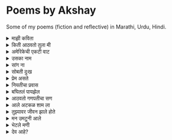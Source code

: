 # Poems by Akshay

Some of my poems (fiction and reflective) in Marathi, Urdu, Hindi.

<details>
  <summary>माझी कविता</summary>

    किडकी मध्ये बसलो होतो,
    विचार करत आशेच्या वनात,
    वाऱ्याची झुळका यावी तशी आली,
    खुलवून शब्दहांची दार माझ्या मनात,
    
    धार तसे बंदच असायचे माझे,
    खडके हि कधी उगडात नसे मी,
    पण ती आल्या पासून,
    जणू बांधीसातून मुक्त झालो मी,
    
    नदी चे पाणी वाहत जावा,
    तशी वाहते ती माझ्या घरात,
    मासाचा जेव जसा पाण्यात गुंतवा,
    तास गुंतलो मी तिच्या मनात,
    
    वाटलं होत येईल दोन जोडी घेऊनि,
    करणार होतो तेच रूप-रंगे येता माझ्या धारी,
    पण पूर्ण सिंगार करूनि, 
    शब्द गीत घेऊनिच आली ती माझ्या धारी,
    
    बोलायची खूप आवड तिला,
    मी फक्त ऐकायचं काम करतो,
    सांगते सारेच ती मला,
    मी हि फक्त लिहायचा काम करतो,
    
    असा मी अन माझी कविता,
    दोघे हि आता हरवून बाईसलो,
    एकमेकांच्या गोष्ट, गीत,
    विचारांचे तारे वेचत बाईसलो
</details>

<details>
  <summary>किती आठवतो तुला मी</summary>
    
    किती आठवतो तुला मी,
    आटवून मग सावरतो मला मी,
    सावरून पुन्हा भटकतो मी,
    भटकलो जरी किती हि, तरी तुझेच प्रेम गीत लिहतो मी,
    
    कसे सांगू कुठे कुठे दिसतेस तू?
    मोरपणाच्या पिसारे रंगात दिसतेस तू,
    नाजूक आणि चपळ हिरनात दिसतेस तू,
    शांततेच्या प्रतीकि राजहंसाथ दिसतेस तू,
    
    किती आठवतो तुझ्या कांतीचे गाणे,
    किती साहारतो तुझा आठवणींचे गाणे,
    किती मधुर होते तुझे बोलणे, जसी कोयलीची वाणी,
    किती सुंदर होते तुझे दिसणे, जसी चैतन्यावाणी,
    
    यायचो तुझ्याच भवती किती हि मनाता नाही,
    उमजायचे प्रेत तुझ्यात, अन माजत हि काही,
    कोड असायची तुझ्या बाजू बसण्या साठी,
    गॉड असायची नाव माझे तुझ्या ओठी,
    
    तुझ्या प्रेमाचे बात होती न्यारी,
    किती हि रस्ता, जगडता, तू मलाच होती प्यारी,
    तुझे हि होते अस्से का तसे?
    मला बगता होते असे का मान वेडे पिसे?
    
    आणायचो वंगाचे भरती तुझ्या साठी,
    चोरायचो दोन चपाती तुच्या साठी,
    तुझ्या सोबती होते बसणं छान,
    पेन्सिल-खाऊ तुला देता, वाटे दिले सोन्याची खान.
    
    आठवतंय एका दिवशी आलो नव्हतो,
    झाली तू पुरांतर बावरी, असे तुझ्याच डोळा पहिले होतो,
    कसले होते नटे आपुले,
    नाठाऊक आगळे-वेगळे प्रेम आपुले,
    
    प्रेमाचे ना नाव होते काही,
    प्रेमाचे ना गाव होते काही,
    तरी सापडलो एकाच पत्ती, कसे ते ठाऊक नाही,
    पकडले साथ एकमेकांच्या हाती, कसे ते ठाऊक नाही
</details>


<details>
  <summary>अमेरिकेची एकटी वाट</summary>

    अमेरिकेच्या परदेशी वाटेवर,
    तंत्राच्या स्वप्नात मन थकलेवर।
    
    घरच्या आठवणीची जड भरती,
    आई-वडिलांची पुकार मनात दरती।
    
    तंत्रशाळेतील संधी कुठे हरली,
    शोधता शोधता स्वप्नं हळूहळू विरली।
    
    परदेशात जगणं कधीच सहज नाही,
    हिरव्या आशांच्या वाटा मात्र विरही।
    
    अमेरिकेच्या गल्लींमध्ये एकटी वाट,
    दुःख आणि निराशेची भरभराट।
    
    तंत्र क्षेत्रात संधीची कमतरता दिसते,
    विद्यार्थ्याच्या जीवात फक्त वेदना येते।
    
    तरीही मन म्हणते, "हे स्वप्न पुन्हा जगावे,
    शेवटची किरणं नक्की येतील, मी पुन्हा जगावे."

</details>

<details>
  <summary>उसका नाम</summary>

    अब नाम भी क्या लू उसका, 
    जिसको हरदम भुलाया जाता है,
    लेता नाम अगर कभी गुफ्तगुमे,
    तोह खुद ही को रुलाया जाता है,
    
    नाम की बले होते थे चर्चे हज़ार,
    क्या फायदा उस नाम का मवाज़ा कभी हो न सखी,
    प्यार करते थे उससे चाहे हज़ार,
    क्या फायदा, वो मुस्तफा कभी हो न सखी 

</details>

<details>
  <summary>सांग ना</summary>

    सांग, कधी होतो मायेंचा प्रेमळ लढा,  
    सांग, कधी होतो प्रेमाचा खटक पाडा?
    
    सांग, कधी होतो पावसाचा अश्नीय राढा,  
    सांग, कधी होतो का त्या नंतर रानात चिकळाचा मढा?
    
    सांग, कधी होतो त्या आकाशाचा दुभंग वाडा,  
    सांग, कधी होतो त्याच वडयाचा भागत निवाडा?
    
    सांग, कधी होतो पावसाचा हलवार सा सडा,  
    सांग, कधी होतो त्या सडेत मुरपणाचा शिवाडा?
    
    सांग, कधी होतो फुलांच्या सुगंधांचा पूडा,  
    सांग, कधी होता फुलांच्या मोगऱ्याचा हातात लं कडा?
    
    सांग, कधी होतो सूर्याच्या तेजाने बाजून गेलेल्या चुल्ह्या,  
    सांग, कधी होतो जाड काळी सावलीचा आनंदात झुळ्या?
    
    सांग, कधी होतो पावसाचा नको नको सा सढा,
    सांग, कधी होतो भिजलेल्या पावसात ची ची कढा?
    
    सांग ना, आता होते का, जाडा काळी तुझे आराम? 
    सांग ना, आता होते का माझ्या आठवणींचा पूर्णराम?
    
    आता सांगच, काय झालं तुला बोलता,  
    गेला कुठे दूर, जाणू बाळासारखा तुर-तुर पलता?
    
    बाल असतं तर परत तरी आलं असतं,  
    खेळता खेळता माझ्या पांड्यावर, दाप करून पडला असतं.
    
    आता जळस तू मोठं, तरी आहे मी तेच अजूनही,  
    येता का आठवण माझी, सात समुर्या पडाल राहूनही?  
    
    सांग ना, कधी होते का आपल्या आठवणीचा पाडा?

</details>

<details>
  <summary>सोबती दुःख</summary>
  
    सोबती दुःख, वाट सुखाचे आणता,
    भटकून गेलो, दुःखाचे दुःख जाणता,
    
    करू तर करू काय, बोलू  तर  बोलू  काय?
    करता काही पण, पडतो दुःखाच्या पायी 
    
    किती जगावे एकटे आता, किती चालावे अंदारी,
    ना समजती मला काही, ना तांबती वाटे दुखणारी,
    
    कधी येईल सूर्य उद्याचा, कधी संपले अंधार जगाचा,
    येईल येईल सांगता स्वतःला, चालवून गाडा असांचा,
    
    होते अस्से अंधारास सारखेच, दुःख काही एकटं नाही,
    मला वाटते मी एकटा, परी दुःख माझी वाट पाही,
    
    सोबती दुःख, वाट सुखाचे आणता,
    भटकून गेलो, दुःखाचे दुःख जाणता,
    
    सुखास हि वाटे कधी तरी, कोठे राहिली दोघे?
    येता येता रात्र उलटली, ना दिसे सुखास अहमि रोघे.
    
    नास्तिक तेला हि आस्तिक बनवावी, अशी चालता हि रात,
    सुखा पेक्षाही सोबीत राहिला, दुःखांची कातर सात,
    
    वाटते राहील दुःख एकटा, देतो साथ मानुनी,
    देता साथ दुःखाशी परी, संपले माझ्या आयुष जाळुनी,
    
    सोबती दुःख, वाट सुखाचे आणता,
    भटकून गेलो, दुःखाचे दुःख जाणता,
    
    का दुःखास बिनसले सुखासी, वादा चा कारण ना दिसती,
    बगता आयुष माझे, दुःखाचे मी प्रेमगीत लहती,
    
    सुखास माझा नातं छोटे, ना भेटला तो वाटे वरी,
    ना जनता सुख, वाटे हवे हवे से दुःखा परी,
    
    बगता बघितले माणसाचे, दुःख, निरास, आनंदाचे गणी,
    बघितले निरखुन मग समजले, दुःख, सुख तर अस्से एका मालाचे मणी.
    
    समजले आता मला, कामा शिवाय ना बालती घाट,
    होऊन सुबती दुःखाच्या आता, त्याग करुनी सुखाची वाट.
    
    हेच जेवण असले ईश्वरा, घेतले मी माझ्या उराशी,
    करून जे करतो बगतु, वाटले हे देणे ईश्वराशी.
    
    सोबती दुःख, वाट सुखाचे आणता,
    भटकून गेलो, दुःखाचे दुःख जाणता.

</details>

<details>
  <summary>प्रेम असते</summary>

    प्रेम असते पांगारल्या पुलंन सारखे, 
    प्रेम असते मोगऱ्या च्या सुगंदा सारखे,
    पडत प्रेमात आयुष होती सुगंधी,
    प्रेम असते पुलणार्या बगे सारखे,
    
    प्रेम असते हवं सस माये सारखे,
    प्रेम असते त्याच्या सावली सारखे,
    सावली राहावे वाटते किती हि,
    प्रेम असते सावरून विस्कटण्या सारखे,
    
    प्रेम असते आगीच्या ज्वाळारी सारखे,
    प्रेम असते रंगाच्या लहरी सारखे,
    वाटते किती हि सोडील उद्या,
    प्रेम असते निःशक्त वेसना सारखे,
    
    प्रेम असते भक्तीच्या माळा सारखे,
    प्रेम असते देवजहीच्या आरती सारखे,
    वाटते करू रोज तेचि आरती,
    प्रेम असते ईश्वरी भेटी सारखे,
    
    प्रम असते पाण्या च्या प्रतिबिंबा सारखे,
    प्रेम असते समुद्रा च्या लाटे सारखे, 
    वाटते संपले कधी तरी,
    प्रेम असते न संपता सागरा सारखे,
    
    प्रेम असते जहाडाच्या पान्धी सारखे,
    प्रेम असते जहाडाच्या मुळा सारखे,
    जितके प्रेम जाणती सखा, तितके वेड लागिती सखा,
    प्रेम असते स्वयम्भू वृषा सारखे,
    
    प्रेम असते ना संपणारी वाट सारखे,
    प्रेम असते वाटेतल्या आनंदा सारखे,
    आनंद चे करता पूर्ती सदा,
    प्रेम असते वाटेल नसंपत करण्या सारखे,
    
    प्रेम असते काही ही, प्रेम असते खोटे ही,
    ना लागती साथ दुसऱ्याची प्रेमात कधी ही,
    ना मागती चंद्र तारे प्रेम कधी ही,
    कारण प्रेम असते निर्मल, सुखी, आणि सोबती ही.

</details>

<details>
  <summary>नियतीचा प्रवास</summary>
  
    नियतीचा प्रवास, कधीही चुकला नाही,
    भटकत राहिलो आपण, शोधत देवाजी धाम, कधीही भेटला नाही.
    आयुष्य हेच देवाजी चे धाम आणि आपण त्यांची पाऊली,
    ना समजता जगणे, धावतो शोधता येश्ची राऊळी,
    
    झाली होड जगण्या ची आता,
    झाली धडपड एसची नुसता,
    कुठे नेण्याचे करुनि गोळा,
    मारना पुढे आठवे जेवण, परी आता आसना लोळा,
    
    बागती सर्वे फिरती इकडे टेकडी,
    कोते जायचे, कोते यायचे, नाजाणति भ्रमकडी,
    जनता जगणे, चालावीती जेवण आपुले,
    कसे जायचे, कुठे चालायचे वाटी, ना जाणती हि लेकुरे,
    
    जन्म पासूनी, पकडतो वाट, जगाच्या होडीत,
    घेऊनि जगण्याचे सारवस, धावतो त्याच्याच गोडित,
    कुठे जायिते हि वाट, काडी विचारलय?
    कुठे संपते हि वाट, कधी विचारलय?
    
    बागावे मागे परतुनी,
    बागवे पूर्व जेव निरखुनी,
    समजले त्यांची वाट, 
    देशील, अंताची श्रृंखली घाट,
    
    बागवे जाळणारे ते सारे, 
    सर्वथी  तयाची जेवंत वाटणारी माडी,
    मांडीत चालतात, धावतात, 
    हिसकून तोहडवुनी दुसऱ्यांची यशाची घडी,
    
    अस्से धावने पटते कोना?
    अस्से जिवाने पटते कोना?
    
    हरवून जगणे वस्तू साठी, हरवून मने प्रतिषटी साठी,
    हरवून देवास ही, पूज हि करती पुण्य साठी,
    असा का भेटे, यशाचा घडा?
    भेटला जरी संपता वाटे, कोण चालवेल यशाचा वाडा?
    
    एका बाजू म्हणने, सारे विश्वाची माझे सांबंधी,
    तरी उगाच करता आपणास हि प्रती संधी,
    ना होता काम, ना करता म्हणती स्वावलंबही,
    मग उगाच रडता, जगडता म्हणता देवा करावे आम्हा लाभवान्तीही, 
    
    ऊगाच रडू नय, ऊगाच पलुनय,
    ऊगाच काष्ठा खाता, नियतीला दुष्ट मनुनय,
    घेऊनि हाती, काटी स्वावलंभीची,
    चालावे वाट हि अक्षय जेवणाची,
    
    वाट चालत, ना दुसरी वाटे,
    चालता वाट आपण ना सीमा घाटे,
    भेटू नशिबी, भेटू यशाशी वाटेवरी,
    ना सगडता, ना बिघडत, आणि ना देवाजीशी हि लडता, करू वाटतं आनंदावारी.

</details>

<details>
  <summary>बघितलं पायझेल</summary>
  
    किती हि लांब गेली तरी आठवते घर,
    काय असं असेल त्यात? बघितलं, पायझेल.
    
    बघितलं, पायझेल, पुन्हा आईच्या प्रेमा कळी राहून ही,
    बघितलं, पायझेल, तिच्या हातानी खावूनही.
    
    बघितलं, पायझेल, बापाच्या रागाचं तांडवही,
    बघितलं, पायझेल, त्याच्या कामाची निष्ठा, आशा,
    पुरुषांचं जुनिवाही.
    
    आईच्या आनंदाच्या लहरीत आनंद होतना ही,
    जरा पार्कानी बघितलं, पायझेल,
    देशो-विदेश बातम्या वाचूनही,
    शेजारी "काकू काय चाललं?" असं डोकावूनही बघितलं, पायझेल.
    
    मोठेपणाची होती भारी आवड, पण मोठं होताच कळलं,
    सुटलं बालपण, आणि शहाणपणाच्या ओझ्याखाली मन दडलं.
    
    कधी पाहिलंय का त्या लहानशा चेहऱ्याचं सुख?
    धनाचे नसूनी, अंधाचे अस्ते अपार भूख.
    
    लहानपणीच्या त्या जेवणाला पुन्हा जगवून बघितलं, पायझेल,
    बिनधास्त जगण्याच्या त्या आठवणींत हरवून बघितलं, पायझेल.
    
    बघता बघता जरा देवालाही बघितलं पाहिजे,
    पण बघणार कसं? देव तर मला दिसत नाही,
    कोठे बसतो तो, काहीच ठाऊक नाही,
    
    वाटतं असं पासनात तो, म्हणून करतो आरती, विनंती,
    जातो मंदिरात, तरी देव ना मला भेटती.
    
    म्हणून बघितलं, पायझेल, कधीतरी पसनाला एकटा ताकूनही,
    आणि बघितलं, पायझेल, सर्वां जेव्हाना देव मानूनही.
    
    बघितलं, पायझेल, मंदिरातील दिवे आणि दिव्याची माया,
    बघितलं, पायझेल, त्या मंदिरात भक्तांची हरवलेली छाया.
    
    बघितलं, पायझेल, आस्थिक समुर नास्तिक बनून,
    बघितलं, पायझेल, नास्तिकांचे प्रश्न आस्थिक बनून.
    
    तसं बघितलं गेलं तर,
    होतं निरहर्तक आयुष्य झूम आउट करता,
    पण आयुष्याच्या झूम इनचे आरती ही बघितलं, पायझेल.
    
    आता सर्वे झाले आपल्या विभागात,
    कोणी डावीकडे तर कोणी उजवीकडे,
    पण उभं राहून मधे माझं बघितलं, पायझेल.
    
    बघितलं, पायझेल, समान प्रत्यक गोष्टींना,
    असमानताला ही समानतेणे बघितलं, पायझेल.
    
    पण होतं का तसं जगात?
    त्या प्रश्नाचे उत्तराही सोडूनी बघितलं, पायझेल.

</details>

<details>
  <summary>आठवतो गणपतीचा सण</summary>
  
    आठवतो गणपतीचा तो सण,
    आईच्या हाताने बनवून लाडू, चिंवाचं धन.
    
    यायचा घरी त्या पर्वतीचं बाल,
    होऊन जायचा घराचा गोपाल.
    
    सुरू व्हायचा भजनाचा ताळात,
    हरवायचं मन भक्तीच्या जाळात.
    
    गल्लीत वाजायचं भजनाची गाणी बारी बारी,
    आणि आरतीच्या तालावर चिपळं वाजती जणू चाले विठोबाची वारी.
    
    रंगायची रात्र पत्यांच्या दाव,  
    हसायची मंडळी चा नाण्यांच्या वर्तीत नजरची ताव.
    
    घरच्या बारोबर खेळताना, हरवली होती दुःखाची रणे,  
    हसत खेळत भरली होती आम्ही आनंदाचे पण्णे.
    
    वाटे आपला गणपती, जरी बसू तो घरी कोणाच्याही,
    गणपतीशही वाटते आपले, असो आपण कोणीही.
    
    नंदी सुखात गणपती, परी येते लक्ष्मीचा पाचवा दिवशी,
    रागू राग असे माझा, कारण आले ते गाण्या न्यायवयाशी.
    
    सोडताना मित्रांस घरी त्याचा, गोष बापा-बापा सर्वांच्या वाणी.
    जाताना मात्र होतं तोंड रडके, आणि येतं प्रत्येकाच्या डोळी पाणी.
    
    जसं झालो मोठा, तसं समजलं सारं,
    समजले सण, आणि समजलं त्याच्या मागचं करणे.
    
    तेव्हापासून गणू मला दिसेना,
    कोणाच्या घरी गेला? का माझ्याशी बोलेना?
    
    लहापणी त्याच्यासोबत खूप खेळलो, बोललो, गप्पा मारल्या,
    मग आता का तो रुसून असा अबोल भासला?
    
    यायचा घरी पूर्वी, करता आनंदाची भरून पूर्ती,
    आता येते ती फक्त त्याची मूर्ती.

</details>

<details>
  <summary>आले अटकळ शाम ला</summary>

    आले अटकळ शाम ला, 
    होता गडी भारी,
    
    एक होता शाम, घर त्याचे धाम,
    सुखी नांदती, आई वडिलांना घेऊनि,
    बाजरीचे पोटांचे झाले पुरते नाम, 
    बगता उंदरांनी केले होते ते काम,
    
    आले अटकळ शाम ला, 
    होता गडी भारी,
    
    परेशान होऊनि, आणले शाम ने मांजर,
    काढण्या काटा, करण्या उंदरीचे सांजर,
    बगता बगता रमली मांजर, झाली मुले मांजरी,
    झाली पोटे पाच, शाम होवी गुंजरी,
    
    आले अटकळ शाम ला, 
    होता गडी भारी,
    
    उमजले तेला, मांजराशी धुध लागती,
    आणेल मग गाई ती बाजराती,
    देती दुःद अपार मायेच्या प्रेम वरी, 
    तरी होते गाईस खस्ता, करता तिचे पॉटभरी,
    
    गाइस लगे खस्ट अपार, त्याचे काम सोपे नाही,
    शाम हि होता खस्तालु, 
    करितो रात दिन राणा खस्ता,
    त्याचे गाईस पोसणाने, सोपे नाही,
    
    आले अटकळ शाम ला, 
    होता काडी भारी,
    
    करुनि बायको तेल, उघडली कामाची डायरी खाता,
    बायको भेटती शामस सुग्रण, होती म्हणती पॊर, होती आज्ञांचा काली,
    आशीर्वाद हि देवास देणे वाटे, मनू आले मुले पंदरा काली,
    आले मुले झाले जलोष, झाले सण, पुरे प्रेमे वाडली,
    
    आता मूळ सांभाळणे सोपे नाही,
    कृष्णस वाढवणे, इतके सोपे नाही,
    तब्ली आई काम काली, मूळ, घर, मांजर, गाई चे उज सरती,
    होती खमकी काम साठी, परी शरीर कामास साथ ना भरती,
    
    आले अटकळ शाम ला, 
    होता काडी भारी,
    
    आणली दुसरी, बायको केला जलोष उद्याचा,
    रुसवा पुग्वा, अस्से शानभरी, घडा परी चलला घराचा,
    कामास आईच्या भार उतरली,
    कुसकी सावता समळून कशी बसू, दुसरी आई सवांसारात रमली,
    
    नांदले सुखात घर, त्या नंतर हि,
    घरात वसे, गाई, मांजर, दोनी आई, आणि उंदीर हि...

</details>

<details>
  <summary>तुझ्यावर जीवन झाले होते</summary>

    तुझ्यावर जीवन झाले होते, 
    तुझ्यावर प्रेम आले होते.
    
    पहिले मी तुला नजरअंदाज केलं,
    नंतर पण तुला पाहिलं होतं.
    
    असं वाटलं तुझं तसंच,
    बघता तुला, प्रेमाची शायरी आले होते.
    
    कसं सांगू तुला, प्रेम म्हणजे काय,
    माझं स्वतःचं उमजलं नव्हतं.
    
    तुझ्यावर जीवन झाले होते,
    तुझ्यावर प्रेम आले होते.
    
    आता सांगते, तू झालास बलता,
    सांगता-सांगता तुला वर्षा झाली;
    कधी कोणी येऊन विचारलं होतं.
    
    तुझ्यावर जीवन झाले होते,
    तुझ्यावर प्रेम आले होते.

</details>


<details>
  <summary>मन उमटुनी आले</summary>

    तुझ्या प्रेमात मन उमटुनी आले,
    सुखाच्या वाटीत स्वप्न उमटुनी आले.
    
    प्रेमाच्या स्पर्शात आत्मा सजले,
    ममता–मैत्रीच्या ओढीत आयुष्य सजले.
    
    माझ्या आयुष्यात तुझं प्रेम घेऊन आले,
    दुःख विसरून नवे स्वप्न उमटुनी आले.
    
    क्षमादान आणि प्रेमाच्या संगतीत भावना फुलले,
    मनातल्या स्वप्नांची रंगत सुंदर फुलले.
    
    तुझ्या शब्दांनी हृदयात आशा उमटुनी आले,
    प्रेमाच्या स्पर्शाने नवीन स्वप्न उमटुनी आले.
    
    तुझ्या प्रेमात मन उमटुनी आले,
    सुखाच्या वाटीत स्वप्न उमटुनी आले.

</details>

<details>
  <summary>भेटले मणी</summary>
  
    एका जुन्या गल्लीत उभा होतो मी,
    काळाच्या ओघात हरवले स्वप्न मी;
    सावली जवळ येऊन म्हणते पुन्हा,
    "मी तुझं बालपण आहे, ओळखलं का मन्हा?"
    
    तिच्या हातातले वीजवले होते कंदील एकदा,
    डोळ्यांत झळकत होतती तारे सदा;
    मी विचारलं, "कशी आली तू इथे?"
    ती हसली, "मी सदैव असते, फक्त दिसत नाही रे."
    
    "कुठे गेलं ते गाणं, बागेत गुंजलं शहाणं?"
    "कुठे गेले स्वप्न, स्वप्नांचे पुरे बदलणं?"
    "कुठे धाडसाची आरती, ज्याने हार मानली?"
    "सर्व विसरून मी तुझ्या प्रेमाने नवी सुर मांडली."
    
    मी चहा घोटला, शब्द गळफासले,
    ती मौनातून कथा आपल्या मनाला सांगली;
    हसण्यातून विणलं गूढ गप्पांचं जाळे,
    छातीत जळला एक दिवा, उजळला अंतरांचा तले.
    
    ती दाखवली आरशात प्रतिबिंब माझं,
    ज्यात उंच असतो मी, पण मन झुकलं माझं;
    "ही खुर्ची तुझी आहे का?" विचारत ती,
    "उठून पाह, आयुष्याचा अर्थ खुलून दिसत की?"
    
    काळाच्या ओघात मी हरवलो आणि मन गुंतले,
    ती हातात फुलपाखरू ठेवून म्हणाली, "वेळ थांबले;
    स्वप्न सजवताना उरते फक्त हि क्षणांची साथ,
    जप तू आपल्या आठवणी, हीच आहे खरी बात."
    
    आम्ही बसलो त्या जुन्या आमराईत,
    ती सांगता निसर्गाच्या गाण्याची गाथा;
    मी सांगितलं यशाच्या रात्रीच्या स्वरांची बाज,
    एकमेकांना ओळखलो जणू नव्या आरंभाची आवाज.
    
    जाताजाता ती म्हणाली, "हे घे तुझं लहानपण,
    फुलांच्या हातातून ठेव, आठवण न विसरता कधीच;
    मी तुझ्यातच राहते, भावना खोलभर उमटुनी,
    सदैव ठाम राहू, प्रेमाच्या घाठा बांधुनी"
    
    आज रस्त्याच्या सावलीत ती उभी दिसते,
    डोळे मिटताच तिचा आवाज मनात आकवते;
    "मी तुझ्या आभाळात राहते, जगण्याचा रंग भरते,
    आतल्या स्वप्नांना जप, कारण तूच आहेस माझं आधार रे."

</details>

<details>
  <summary>देव आहे?</summary>
  
    देव आहे? अस्से विचारतो कधी तरी,
    असू व नसो, अस्से मानतो कधी तरी,
    असेल का तो गोष्टी सार्क शुरवीर?,
    का असेल तो, माणसा सारखे कपटवीर,
    
    इतके वर्ष गेले पण अजून पत्ता टाऊक नाही,
    कुठे राहतो, काई करतो, का करतो, टाऊक नाही,
    किती जन्मे गेली, तरी अजून देव कसा समजला नाही?
    अस्से विचारतो कधी तरी,
    
    ते लोक मन्हातात आमचा देव सर्वोत्तम,
    आम्ही महतो आमचा देव सर्वोत्तम,
    असा का पारध्यात माय मोजनार?
    अस विचारतो कधी तरी,
    
    किती ते जेव्हास त्रास असेल,
    किती ते भक्तास अस्स असेल,
    तरी त्याला  क्या? आला तो कधी भेटायला?
    अस विचारतो कधी तरी,
    
    कधी वाटते, ये सारेच बनावट,
    देव, धर्म, स्वर्ग आणि नरक, सर्वे बनावट,
    पण या बनावटी चे कारण क्या?
    अस विचारतो कधी तरी,
    
    आता तर चांगले, वाईट पण वाटते बनावट,
    झाली असावी मांसातूनच, नकळता ही बनावट,
    या बनवटीला अजरामर करावी, मानूंतरी नाही का देव आणि धर्म?
    अस विचारतो कधी तरी,
    
    बगता बगतले तर आहे देव भावाचा भाग,
    आणि बगतले तर आहे धर्म समाजाचा भाग,
    मग का आपण एकत्र करतो दोगांना?
    अस विचारतो कधी तरी,
    
    जरी देव असू व नसो, आहे गरज आह्माला देवाची,
    गरज ती प्रेमाची, मायेची, आत्म शांतीची,
    मग का आपण देवालाच धान देतो? का देव ला गरज तेचि?
    अस विचारतो कधी तरी,
    
    मानले मी आहे देव कुठे तरी,
    मानले मी आहे देव जगा वरी,
    पण मग देवाजीचे देव कोण?
    अस विचारतो कधी तरी.
</details>

